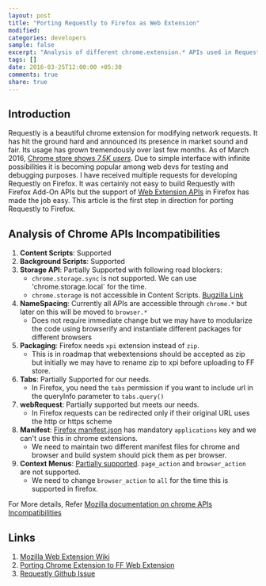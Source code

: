 ```yaml
---
layout: post
title: "Porting Requestly to Firefox as Web Extension"
modified:
categories: developers
sample: false
excerpt: "Analysis of different chrome.extension.* APIs used in Requestly and incompatibilities in Web Extension"
tags: []
date: 2016-03-25T12:00:00 +05:30
comments: true
share: true
---
```


## Introduction 
Requestly is a beautiful chrome extension for modifying network requests. 
It has hit the ground hard and announced its presence in market sound and fair.
Its usage has grown tremendously over last few months. 
As of March 2016, [Chrome store shows *7.5K users*](http://bit.ly/requestly-chrome-store).
Due to simple interface with infinite possibilities it is becoming popular among web devs for testing and debugging purposes.
I have received multiple requests for developing Requestly on Firefox. 
It was certainly not easy to build Requestly with Firefox Add-On APIs 
but the support of [Web Extension APIs](https://developer.mozilla.org/en-US/Add-ons/WebExtensions/Anatomy_of_a_WebExtension) in Firefox
has made the job easy. This article is the first step in direction for porting Requestly to Firefox.

## Analysis of Chrome APIs Incompatibilities

1. **Content Scripts**: Supported
2. **Background Scripts**: Supported
3. **Storage API**: Partially Supported with following road blockers:
    - `chrome.storage.sync` is not supported. We can use 'chrome.storage.local` for the time.
    - `chrome.storage` is not accessible in Content Scripts. [Bugzilla Link](https://bugzilla.mozilla.org/show_bug.cgi?id=1197346)
4. **NameSpacing**: Currently all APIs are accessible through `chrome.*` but later on this will be moved to `browser.*` 
    - Does not require immediate change but we may have to modularize the code using browserify 
    and instantiate different packages for different browsers
5. **Packaging**: Firefox needs `xpi` extension instead of `zip`.
    - This is in roadmap that webextensions should be accepted as zip 
    but initially we may have to rename zip to xpi before uploading to FF store.
6. **Tabs**: Partially Supported for our needs.
    - In Firefox, you need the `tabs` permission if you want to include url in the queryInfo parameter to `tabs.query()`
7. **webRequest**: Partially supported but meets our needs.
    - In Firefox requests can be redirected only if their original URL uses the http or https scheme
8. **Manifest**: [Firefox manifest.json] has mandatory `applications` key and we can't use this in chrome extensions.
    - We need to maintain two different manifest files for chrome and browser and build system should pick them as per browser.
9. **Context Menus**: [Partially supported](https://developer.mozilla.org/en-US/Add-ons/WebExtensions/API/contextMenus#Chrome_incompatibilities). `page_action` and `browser_action` are not supported.
	- We need to change `browser_action` to `all` for the time this is supported in firefox.
    
For More details, Refer [Mozilla documentation on chrome APIs Incompatibilities](https://developer.mozilla.org/en-US/Add-ons/WebExtensions/Chrome_incompatibilities)    

##  Links

1. [Mozilla Web Extension Wiki](https://wiki.mozilla.org/WebExtensions)
2. [Porting Chrome Extension to FF Web Extension](https://hacks.mozilla.org/2015/10/porting-chrome-extensions-to-firefox-with-webextensions/)
3. [Requestly Github Issue](https://github.com/requestly/chrome-extension/issues/91)

[Firefox manifest.json]: https://developer.mozilla.org/en-US/Add-ons/WebExtensions/manifest.json/applications